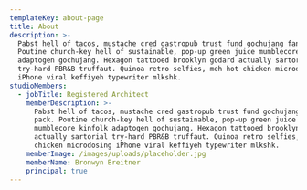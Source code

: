 ```yaml
---
templateKey: about-page
title: About
description: >-
  Pabst hell of tacos, mustache cred gastropub trust fund gochujang fanny pack.
  Poutine church-key hell of sustainable, pop-up green juice mumblecore kinfolk
  adaptogen gochujang. Hexagon tattooed brooklyn godard actually sartorial
  try-hard PBR&B truffaut. Quinoa retro selfies, meh hot chicken microdosing
  iPhone viral keffiyeh typewriter mlkshk.
studioMembers:
  - jobTitle: Registered Architect
    memberDescription: >-
      Pabst hell of tacos, mustache cred gastropub trust fund gochujang fanny
      pack. Poutine church-key hell of sustainable, pop-up green juice
      mumblecore kinfolk adaptogen gochujang. Hexagon tattooed brooklyn godard
      actually sartorial try-hard PBR&B truffaut. Quinoa retro selfies, meh hot
      chicken microdosing iPhone viral keffiyeh typewriter mlkshk.
    memberImage: /images/uploads/placeholder.jpg
    memberName: Bronwyn Breitner
    principal: true
---
```



